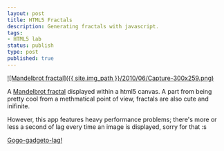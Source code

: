 ```yaml
---
layout: post
title: HTML5 Fractals
description: Generating fractals with javascript.
tags:
- HTML5 lab
status: publish
type: post
published: true
---
```

[![Mandelbrot fractal]({{ site.img_path }}/2010/06/Capture-300x259.png)](http://yannick-lohse.fr/2010/06/html5-fractals/)

A [Mandelbrot fractal](http://en.wikipedia.org/wiki/Mandelbrot_set "Wikipedia page on Mandelbrot set") displayed within a html5 canvas. A part from being pretty cool from a methmatical point of view, fractals are also cute and inifinite.

However, this app features heavy performance problems; there's more or less a second of lag every time an image is displayed, sorry for that :s

[Gogo-gadgeto-lag!](http://code.yannick-lohse.fr/fractals/ "Fractals and html5 canvas")